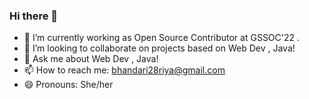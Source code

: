 ### Hi there 👋

- 🔭 I’m currently working as Open Source Contributor at GSSOC'22 .
- 👯 I’m looking to collaborate on projects based on Web Dev , Java!
- 💬 Ask me about Web Dev , Java!
- 📫 How to reach me: bhandari28riya@gmail.com
- 😄 Pronouns: She/her




